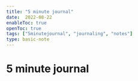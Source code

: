 ```yaml
---
title: "5 minute journal"
date:  2022-08-22
enableToc: true
openToc: true
tags: ["5minutejournal", "journaling", "notes"]
type: basic-note
---
```

# 5 minute journal